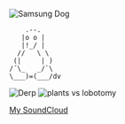 ![Samsung Dog](https://lifehacker.com/imagery/articles/01HF2H80SB3CZVV6YVQDSFZM0G/hero-image.fill.size_1300x475.jpg)

```
    .--.
   |o o |
   |!_/ |
  //   \ \
 (|     | )
/´\_   _/`\
\___)=(___/dv
```

![Derp](https://j.gifs.com/KerpJ1.gif) ![plants vs lobotomy](https://github.com/user-attachments/assets/250f3364-28b9-47ae-842f-c349bbe17f60)

[My SoundCloud](https://soundcloud.com/danielvegaa)
